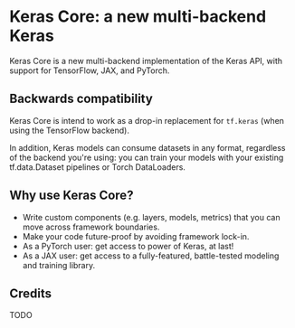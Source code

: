 # Keras Core: a new multi-backend Keras

Keras Core is a new multi-backend implementation of the Keras API, with support for TensorFlow, JAX, and PyTorch.

## Backwards compatibility

Keras Core is intend to work as a drop-in replacement for `tf.keras` (when using the TensorFlow backend).

In addition, Keras models can consume datasets in any format, regardless of the backend you're using:
you can train your models with your existing tf.data.Dataset pipelines or Torch DataLoaders.

## Why use Keras Core?

- Write custom components (e.g. layers, models, metrics) that you can move across framework boundaries.
- Make your code future-proof by avoiding framework lock-in.
- As a PyTorch user: get access to power of Keras, at last!
- As a JAX user: get access to a fully-featured, battle-tested modeling and training library.

## Credits

TODO
